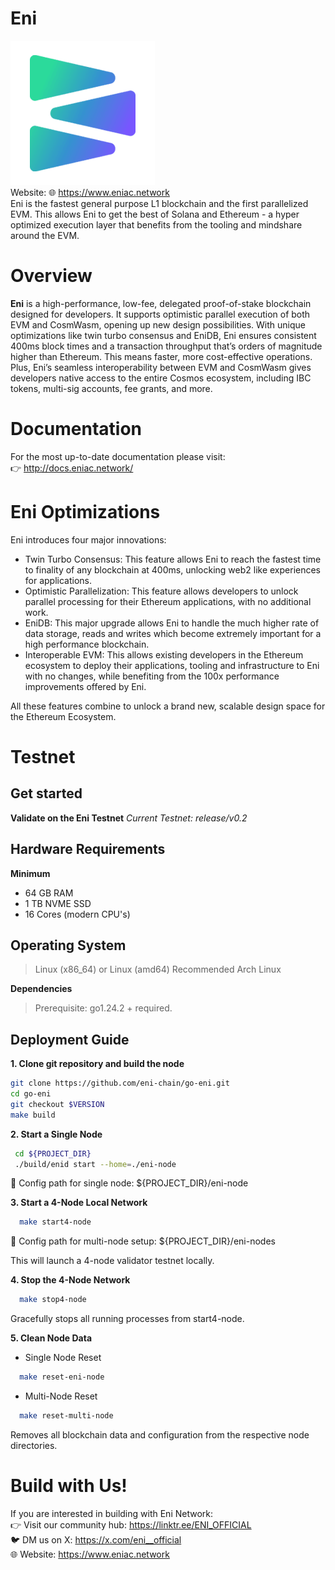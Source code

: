 # Eni

![Banner!](assets/EniLogo.png)  
Website: 🌐 https://www.eniac.network  
Eni is the fastest general purpose L1 blockchain and the first parallelized EVM. This allows Eni to get the best of Solana and Ethereum - a hyper optimized execution layer that benefits from the tooling and mindshare around the EVM.

# Overview
**Eni** is a high-performance, low-fee, delegated proof-of-stake blockchain designed for developers. It supports optimistic parallel execution of both EVM and CosmWasm, opening up new design possibilities. With unique optimizations like twin turbo consensus and EniDB, Eni ensures consistent 400ms block times and a transaction throughput that’s orders of magnitude higher than Ethereum. This means faster, more cost-effective operations. Plus, Eni’s seamless interoperability between EVM and CosmWasm gives developers native access to the entire Cosmos ecosystem, including IBC tokens, multi-sig accounts, fee grants, and more.

# Documentation
For the most up-to-date documentation please visit:  
👉 http://docs.eniac.network/

# Eni Optimizations
Eni introduces four major innovations:

- Twin Turbo Consensus: This feature allows Eni to reach the fastest time to finality of any blockchain at 400ms, unlocking web2 like experiences for applications.
- Optimistic Parallelization: This feature allows developers to unlock parallel processing for their Ethereum applications, with no additional work.
- EniDB: This major upgrade allows Eni to handle the much higher rate of data storage, reads and writes which become extremely important for a high performance blockchain.
- Interoperable EVM: This allows existing developers in the Ethereum ecosystem to deploy their applications, tooling and infrastructure to Eni with no changes, while benefiting from the 100x performance improvements offered by Eni.

All these features combine to unlock a brand new, scalable design space for the Ethereum Ecosystem.

# Testnet
## Get started
**Validate on the Eni Testnet**
*Current Testnet: release/v0.2*

## Hardware Requirements
**Minimum**
* 64 GB RAM
* 1 TB NVME SSD
* 16 Cores (modern CPU's)

## Operating System

> Linux (x86_64) or Linux (amd64) Recommended Arch Linux

**Dependencies**
> Prerequisite:
> go1.24.2 + required.


## Deployment Guide

**1. Clone git repository and build the node**

```bash
git clone https://github.com/eni-chain/go-eni.git
cd go-eni
git checkout $VERSION
make build
```
**2. Start a Single Node**
```bash
 cd ${PROJECT_DIR}
 ./build/enid start --home=./eni-node

```
🔧 Config path for single node: ${PROJECT_DIR}/eni-node

**3. Start a 4-Node Local Network**
```bash
  make start4-node
```
🔧 Config path for multi-node setup: ${PROJECT_DIR}/eni-nodes

This will launch a 4-node validator testnet locally.


**4. Stop the 4-Node Network**
```bash
  make stop4-node
```
Gracefully stops all running processes from start4-node.



**5. Clean Node Data**
- Single Node Reset
```bash
  make reset-eni-node
```
- Multi-Node Reset
```bash
  make reset-multi-node
 ```
Removes all blockchain data and configuration from the respective node directories.

# Build with Us!
If you are interested in building with Eni Network:  
👉 Visit our community hub: https://linktr.ee/ENI_OFFICIAL  
🐦 DM us on X: https://x.com/eni__official  
🌐 Website: https://www.eniac.network